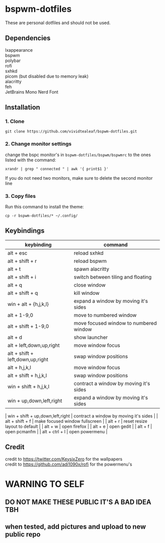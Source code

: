 # bspwm-dotfiles

These are personal dotfiles and should not be used.

## Dependencies

lxappearance  
bspwm  
polybar  
rofi  
sxhkd  
picom (but disabled due to memory leak)  
alacritty  
feh  
JetBrains Mono Nerd Font  

## Installation

### 1. Clone  
```
git clone https://github.com/vividtealeaf/bspwm-dotfiles.git  
```  

### 2. Change monitor settings  
change the bspc monitor's in ```bspwm-dotfiles/bspwm/bspwmrc``` to the ones listed with the command:  
```
xrandr | grep " connected " | awk '{ print$1 }'  
```
If you do not need two monitors, make sure to delete the second monitor line  

### 3. Copy files
Run this command to install the theme:
```
cp -r bspwm-dotfiles/* ~/.config/
```

## Keybindings
| keybinding                         | command                                |
|------------------------------------|----------------------------------------|
| alt \+ esc                         | reload sxhkd                           |
| alt \+ shift \+ r                  | reload bspwm                           |
| alt \+ t                           | spawn alacritty                        |
| alt \+ shift \+ i                  | switch between tiling and floating     |
| alt \+ q                           | close window                           |
| alt \+ shift \+ q                  | kill window                            |
| win \+ alt \+ \{h,j,k,l\}          | expand a window by moving it's sides   |
| alt \+ 1\-9,0                      | move to numbered window                |
| alt \+ shift \+ 1\-9,0             | move focused window to numbered window |
| alt \+ d                           | show launcher                          |
| alt \+ left,down,up,right          | move window focus                      |
| alt \+ shift \+ left,down,up,right | swap window positions                  |
| alt \+ h,j,k,l                     | move window focus                      |
| alt \+ shift \+ h,j,k,l            | swap window positions                  |
| win \+ shift \+ h,j,k,l            | contract a window by moving it's sides |
| win \+ up,down,left,right          | expand a window by moving it's sides   |

| win \+ shift \+ up,down,left,right | contract a window by moving it's sides |
| alt \+ shift \+ f                  | make focused window fullscreen         |
| alt \+ r                           | reset resize layout to default         |
| alt + w                            | open firefox                           |
| alt + e                            | open gedit                             |
| alt + f                            | open pcmanfm                           |
| alt + ctrl + l                     | open powermenu                         |

## Credit

credit to https://twitter.com/KeysixZero for the wallpapers  
credit to https://github.com/adi1090x/rofi for the powermenu's 

# WARNING TO SELF
## DO NOT MAKE THESE PUBLIC IT'S A BAD IDEA TBH
## when tested, add pictures and upload to new public repo
